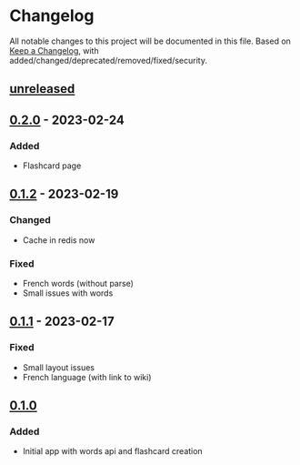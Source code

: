 # Changelog

All notable changes to this project will be documented in this file. Based on [Keep a Changelog](https://keepachangelog.com/en/1.0.0/), with added/changed/deprecated/removed/fixed/security.

## [unreleased]
## [0.2.0] - 2023-02-24

### Added
* Flashcard page

## [0.1.2] - 2023-02-19

### Changed
- Cache in redis now

### Fixed
- French words (without parse)
- Small issues with words

## [0.1.1] - 2023-02-17
### Fixed
- Small layout issues
- French language (with link to wiki)

## [0.1.0]

### Added
- Initial app with words api and flashcard creation

[unreleased]: https://github.com/leafarlins/gokopa/compare/v0.2.0...HEAD
[0.2.0]: https://github.com/leafarlins/lang/compare/v0.1.2..0.2.0/
[0.1.2]: https://github.com/leafarlins/lang/compare/v0.1.1..0.1.2/
[0.1.1]: https://github.com/leafarlins/lang/compare/v0.1.0..0.1.1/
[0.1.0]: https://github.com/leafarlins/gokopa/releases/tag/v0.1.0